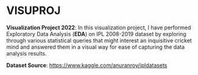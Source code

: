 # VISUPROJ
**Visualization Project 2022**:
In this visualization project, I have performed Exploratory Data Analysis (**EDA**) on IPL 2008-2019 dataset by exploring through various statistical queries
that might interest an inquisitive cricket mind and answered them in a visual way for ease of capturing the data analysis results.

**Dataset Source**: <https://www.kaggle.com/anuranroy/ipldatasets>
